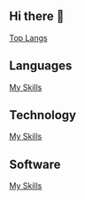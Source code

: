 ## Hi there 👋

[Top Langs](https://github-readme-stats.vercel.app/api/top-langs/?username=ma-zou&layout=compact)

## Languages
[My Skills](https://skillicons.dev/icons?i=js,ts,php,go,nodejs,html,css,bash)

## Technology
[My Skills](https://skillicons.dev/icons?i=vue,apollo,d3,docker,electron,express,git,nuxt,supabase,tailwind,graphql,kafka,linux,mysql,postgres)

## Software
[My Skills](https://skillicons.dev/icons?i=figma,vscode,ps,ai)
